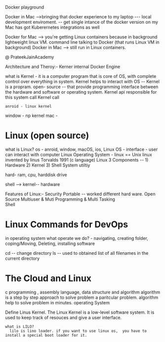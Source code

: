 Docker playground

Docker in Mac -->bringing that docker experience to my laptop --- local development enviroment. -- get single intance of the docker
version on my Mac has got Kuberernetes integrations as well

Docker for Mac --> you're getting Linux containers because in background lightweight linux VM. command line talking to Docker (that runs Linux VM in background)
Docker in Mac --> still run in Linux containers.




@    PrateekJainAcademy

Architecture and Theroy:-
 Kerner internal
 Docker Engine
 
 what is Kernel - it is a computer program that is core of OS,  with complete control over everything in system.
 Kernel helps to interact with OS
  -- Kernel is a propram. open- source
  -- that provide programming interface between the hardware and software or operating system.
  Kernel api responsible for this
  system call
  Kernel call
  
    anroid - linux kernel
  window - np kernel
  mac - 
  
  
  # Linux (open source)
  what is Linux?
  os  - anroid, window, macOS, ios, Linux
  OS - interface - user can interact with computer 
  Linux Operating System -
  linux == Unix 
  linux invented by linus Torvalds 1991 (c language)
  Linux 3 Components -- 1) Hardware 2) Kernel 3) Shell System utiltiy
  
  hard- ram, cpu, harddisk drive
  
  
  shell --> kernel-- hardware
  
  Features of Linux:-
  Security
  Portable -- worked different hard ware. 
  Open Source
  Multiuser & Muti Programming & Multi Tasking  
  Shell
  
  
  
  # Linux Commands for DevOps
  
  in operating system what operate we do?
    - navigating, creating folder, coping/Moving, Deleting, installing software
    
 cd  -- change directory
 ls -- used to obtained list of all filenames in the current directory 
  
  
  
  
  # The Cloud and Linux
   c programming , assembly language, data structure and algorithm
   algorithm is a step by step approach to solve problem a paritcular problem.
   algorithm help to solve problem in minutes.
   operating System
   
   
   Define Linus Kernel.
    The Linux Kernel is a low-level software system. It is used to keep track of resouces and give a user interface.
    
    what is LILO?
      lilo is lino loader. if you want to use linux os,  you have to install a special boot loader for it.
    
    
    
    
    
   
   
   
   
   
   
   
   
   
  
  
  
  
  
  

  
  

